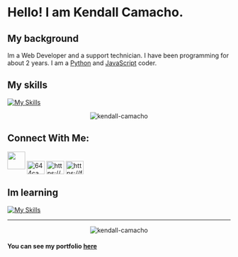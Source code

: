 # Hello! I am Kendall Camacho.

## My background
Im a Web Developer and a support technician.
I have been programming for about 2 years.
I am a [Python](https://www.python.org/) and [JavaScript](https://www.javascript.com/) coder.

## My skills

[![My Skills](https://skills.thijs.gg/icons?i=py,cpp,css,git,html,js,bootstrap,flask,vite,github,mongodb,express,react,nodejs,linux,firebase)](https://skills.thijs.gg)

<p align="center"><img align="center" src="https://github-readme-streak-stats.herokuapp.com/?user=kendall-camacho&" alt="kendall-camacho" /></p>


## Connect With Me:
<p align="left">
<img height="40" src="https://raw.githubusercontent.com/innng/innng/master/assets/kyubey.gif"/>
<a href="https://twitter.com/644Camacho" target="blank"><img align="center" src="https://raw.githubusercontent.com/rahuldkjain/github-profile-readme-generator/master/src/images/icons/Social/twitter.svg" alt="644camacho" height="30" width="40" /></a>
<a href="https://linkedin.com/in/kendall-camacho-24b895214/" target="blank"><img align="center" src="https://raw.githubusercontent.com/rahuldkjain/github-profile-readme-generator/master/src/images/icons/Social/linked-in-alt.svg" alt="https://www.linkedin.com/in/kendall-camacho-24b895214/" height="30" width="40" /></a>
<a href="https://fb.com/profile.php?id=100076193534743" target="blank"><img align="center" src="https://raw.githubusercontent.com/rahuldkjain/github-profile-readme-generator/master/src/images/icons/Social/facebook.svg" alt="https://facebook.com/profile.php?id=100076193534743" height="30" width="40" /></a>
</p>

## Im learning
[![My Skills](https://skills.thijs.gg/icons?i=angular,arduino,raspberrypi,bash,cs,dotnet,visualstudio,docker,nvim&perline=9)](https://skills.thijs.gg)

----------

<p align="center"><img align="center" src="https://github-readme-stats.vercel.app/api/top-langs?username=kendall-camacho&show_icons=true&locale=en&layout=compact" alt="kendall-camacho" /></p>

#### You can see my portfolio [here](https://kendall-camacho.netlify.app/)



